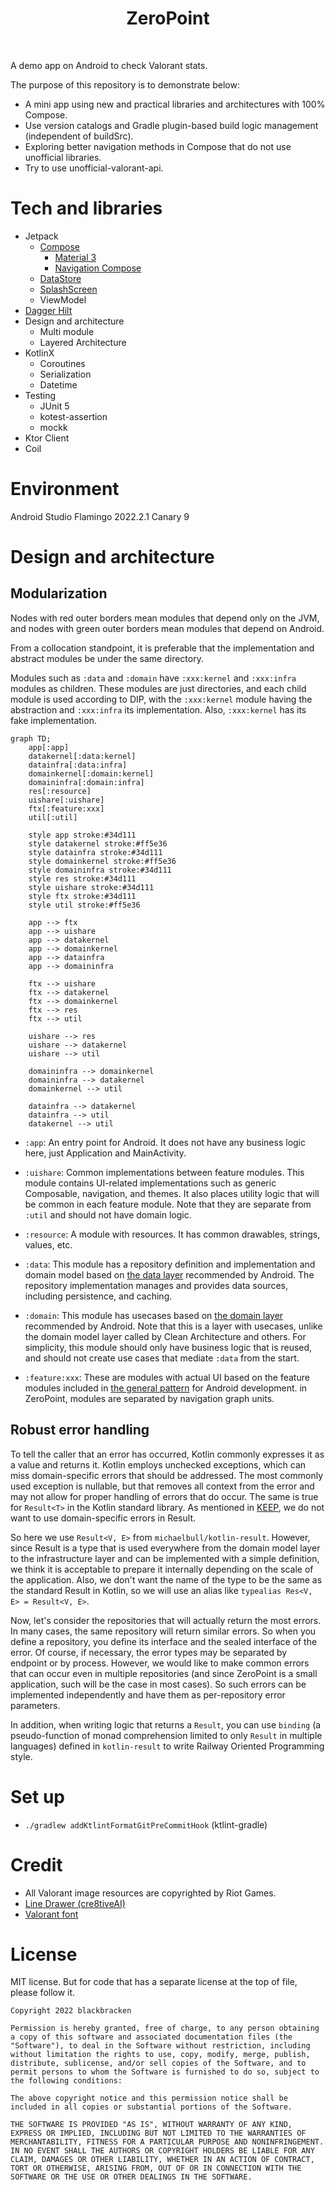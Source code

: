<h1 align="center">ZeroPoint</h1><br />

A demo app on Android to check Valorant stats.

The purpose of this repository is to demonstrate below:

- A mini app using new and practical libraries and architectures with 100% Compose.
- Use version catalogs and Gradle plugin-based build logic management (independent of buildSrc).
- Exploring better navigation methods in Compose that do not use unofficial libraries.
- Try to use unofficial-valorant-api.

# Tech and libraries

- Jetpack
  - [Compose](https://developer.android.com/jetpack/compose)
    - [Material 3](https://developer.android.com/jetpack/androidx/releases/compose-material3)
    - [Navigation Compose](https://developer.android.com/jetpack/compose/navigation)
  - [DataStore](https://developer.android.com/jetpack/androidx/releases/datastore)
  - [SplashScreen](https://developer.android.com/jetpack/androidx/releases/core#core-splashscreen-1.0.0)
  - ViewModel
- [Dagger Hilt](https://developer.android.com/training/dependency-injection/hilt-android)
- Design and architecture
  - Multi module
  - Layered Architecture
- KotlinX
  - Coroutines
  - Serialization
  - Datetime
- Testing
  - JUnit 5
  - kotest-assertion
  - mockk
- Ktor Client
- Coil

# Environment

Android Studio Flamingo 2022.2.1 Canary 9

# Design and architecture

## Modularization

Nodes with red outer borders mean modules that depend only on the JVM,
and nodes with green outer borders mean modules that depend on Android.

From a collocation standpoint, it is preferable that the implementation and abstract modules be under the same directory.

Modules such as `:data` and `:domain` have `:xxx:kernel` and `:xxx:infra` modules as children. These modules are just directories, and each child module is used according to DIP, with the `:xxx:kernel` module having the abstraction and `:xxx:infra` its implementation. Also, `:xxx:kernel` has its fake implementation.

```mermaid
graph TD;
    app[:app]
    datakernel[:data:kernel]
    datainfra[:data:infra]
    domainkernel[:domain:kernel]
    domaininfra[:domain:infra]
    res[:resource]
    uishare[:uishare]
    ftx[:feature:xxx]
    util[:util]

    style app stroke:#34d111
    style datakernel stroke:#ff5e36
    style datainfra stroke:#34d111
    style domainkernel stroke:#ff5e36
    style domaininfra stroke:#34d111
    style res stroke:#34d111
    style uishare stroke:#34d111
    style ftx stroke:#34d111
    style util stroke:#ff5e36

    app --> ftx
    app --> uishare
    app --> datakernel
    app --> domainkernel
    app --> datainfra
    app --> domaininfra

    ftx --> uishare
    ftx --> datakernel
    ftx --> domainkernel
    ftx --> res
    ftx --> util

    uishare --> res
    uishare --> datakernel
    uishare --> util

    domaininfra --> domainkernel
    domaininfra --> datakernel
    domainkernel --> util

    datainfra --> datakernel
    datainfra --> util
    datakernel --> util
```

- `:app`: An entry point for Android. It does not have any business logic here, just Application and MainActivity.

- `:uishare`: Common implementations between feature modules. This module contains UI-related implementations such as generic Composable, navigation, and themes. It also places utility logic that will be common in each feature module. Note that they are separate from `:util` and should not have domain logic.

- `:resource`: A module with resources. It has common drawables, strings, values, etc.

- `:data`: This module has a repository definition and implementation and domain model based on [the data layer](https://developer.android.com/topic/architecture#data-layer) recommended by Android. The repository implementation manages and provides data sources, including persistence, and caching.

- `:domain`: This module has usecases based on [the domain layer](https://developer.android.com/topic/architecture/domain-layer) recommended by Android. Note that this is a layer with usecases, unlike the domain model layer called by Clean Architecture and others. For simplicity, this module should only have business logic that is reused, and should not create use cases that mediate `:data` from the start.

- `:feature:xxx`: These are modules with actual UI based on the feature modules included in [the general pattern](https://developer.android.com/topic/modularization/patterns) for Android development. in ZeroPoint, modules are separated by navigation graph units.

## Robust error handling

To tell the caller that an error has occurred, Kotlin commonly expresses it as a value and returns it.
Kotlin employs unchecked exceptions, which can miss domain-specific errors that should be addressed.
The most commonly used exception is nullable, but that removes all context from the error and may not allow for proper handling of errors that do occur.
The same is true for `Result<T>` in the Kotlin standard library. As mentioned in [KEEP](https://github.com/Kotlin/KEEP/blob/master/proposals/stdlib/result.md#error-handling-style-and-exceptions), we do not want to use domain-specific errors in Result.

So here we use `Result<V, E>` from `michaelbull/kotlin-result`. However, since Result is a type that is used everywhere from the domain model layer to the infrastructure layer and can be implemented with a simple definition, we think it is acceptable to prepare it internally depending on the scale of the application.
Also, we don't want the name of the type to be the same as the standard Result in Kotlin, so we will use an alias like `typealias Res<V, E> = Result<V, E>`.

Now, let's consider the repositories that will actually return the most errors.
In many cases, the same repository will return similar errors. So when you define a repository, you define its interface and the sealed interface of the error.
Of course, if necessary, the error types may be separated by endpoint or by process. However, we would like to make common errors that can occur even in multiple repositories (and since ZeroPoint is a small application, such will be the case in most cases). So such errors can be implemented independently and have them as per-repository error parameters.

In addition, when writing logic that returns a `Result`, you can use `binding` (a pseudo-function of monad comprehension limited to only `Result` in multiple languages) defined in `kotlin-result` to write Railway Oriented Programming style.

# Set up

- `./gradlew addKtlintFormatGitPreCommitHook` (ktlint-gradle)

# Credit

- All Valorant image resources are copyrighted by Riot Games.
- [Line Drawer (cre8tiveAI)](https://ja.cre8tiveai.com/lid)
- [Valorant font](https://www.dafont.com/valorant.font)

# License

MIT license. But for code that has a separate license at the top of file, please follow it.

```
Copyright 2022 blackbracken

Permission is hereby granted, free of charge, to any person obtaining a copy of this software and associated documentation files (the "Software"), to deal in the Software without restriction, including without limitation the rights to use, copy, modify, merge, publish, distribute, sublicense, and/or sell copies of the Software, and to permit persons to whom the Software is furnished to do so, subject to the following conditions:

The above copyright notice and this permission notice shall be included in all copies or substantial portions of the Software.

THE SOFTWARE IS PROVIDED "AS IS", WITHOUT WARRANTY OF ANY KIND, EXPRESS OR IMPLIED, INCLUDING BUT NOT LIMITED TO THE WARRANTIES OF MERCHANTABILITY, FITNESS FOR A PARTICULAR PURPOSE AND NONINFRINGEMENT. IN NO EVENT SHALL THE AUTHORS OR COPYRIGHT HOLDERS BE LIABLE FOR ANY CLAIM, DAMAGES OR OTHER LIABILITY, WHETHER IN AN ACTION OF CONTRACT, TORT OR OTHERWISE, ARISING FROM, OUT OF OR IN CONNECTION WITH THE SOFTWARE OR THE USE OR OTHER DEALINGS IN THE SOFTWARE.
```
